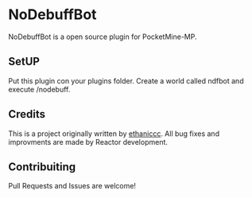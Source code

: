 # NoDebuffBot

NoDebuffBot is a open source plugin for PocketMine-MP.

## SetUP

Put this plugin con your plugins folder.
Create a world called ndfbot and execute /nodebuff.

## Credits

This is a project originally written by [ethaniccc](https://github.com/ethaniccc/NoDebuffBot).
All bug fixes and improvments are made by Reactor development.

## Contribuiting

Pull Requests and Issues are welcome!
